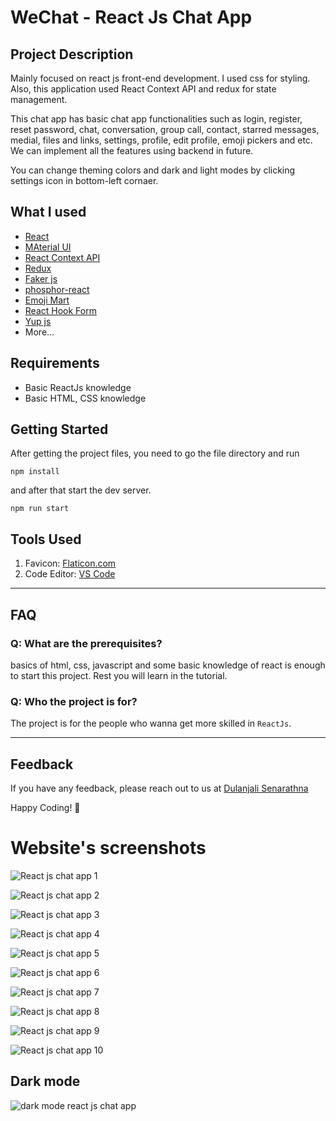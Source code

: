 # WeChat - React Js Chat App

## Project Description

Mainly focused on react js front-end development. I used css for styling. Also, this application used React Context API and redux for state management.

This chat app has basic chat app functionalities such as login, register, reset password, chat, conversation, group call, contact, starred messages, medial, files and links, settings, profile, edit profile, emoji pickers and etc. We can implement all the features using backend in future.

You can change theming colors and dark and light modes by clicking settings icon in bottom-left cornaer.

## What I used

- [React](https://reactjs.org/)
- [MAterial UI](https://mui.com/)
- [React Context API](https://legacy.reactjs.org/docs/context.html)
- [Redux](https://redux.js.org/)
- [Faker js](https://fakerjs.dev/)
- [phosphor-react](https://www.npmjs.com/package/phosphor-react)
- [Emoji Mart](https://www.npmjs.com/package/emoji-mart)
- [React Hook Form](https://react-hook-form.com/)
- [Yup js](https://www.npmjs.com/package/yup)
- More...

## Requirements

- Basic ReactJs knowledge
- Basic HTML, CSS knowledge

## Getting Started

After getting the project files, you need to go the file directory and run

```shell
npm install
```

and after that start the dev server.

```shell
npm run start
```

## Tools Used

1. Favicon: [Flaticon.com](https://www.flaticon.com/)
1. Code Editor: [VS Code](https://code.visualstudio.com/)

---

## FAQ

### Q: What are the prerequisites?

basics of html, css, javascript and some basic knowledge of react is enough to start this project. Rest you will learn in the tutorial.

### Q: Who the project is for?

The project is for the people who wanna get more skilled in `ReactJs`.

---

## Feedback

If you have any feedback, please reach out to us at [Dulanjali Senarathna](https://www.behance.net/dulanjasenarathna)

Happy Coding! 🚀

# Website's screenshots

![React js chat app 1](https://user-images.githubusercontent.com/59603716/236672849-f2577271-4a2b-4b25-bca2-97755ba0c9c2.jpg)

![React js chat app 2](https://user-images.githubusercontent.com/59603716/236672853-2e1e2d1a-3e5a-44cd-a472-e0a4285de179.jpg)

![React js chat app 3](https://user-images.githubusercontent.com/59603716/236672858-8b4a24ec-f287-4161-ae1f-7ed6115e35de.jpg)

![React js chat app 4](https://user-images.githubusercontent.com/59603716/236672872-b12dbfbb-b73f-47e0-ab53-d53960083888.jpg)

![React js chat app 5](https://user-images.githubusercontent.com/59603716/236672879-b3f9682c-5ced-4f8e-b3e7-dbbedf901d54.jpg)

![React js chat app 6](https://user-images.githubusercontent.com/59603716/236672884-cddfe6bb-5550-484a-a215-08ec09e52365.jpg)

![React js chat app 7](https://user-images.githubusercontent.com/59603716/236672886-080587d0-92f5-476f-ae24-263bfe8ab23d.jpg)

![React js chat app 8](https://user-images.githubusercontent.com/59603716/236672893-bdd01215-3d0c-4a87-98e8-b8410735390c.jpg)

![React js chat app 9](https://user-images.githubusercontent.com/59603716/236672900-8046f9d1-9d32-4f8b-b443-fa265fa059bd.jpg)

![React js chat app 10](https://user-images.githubusercontent.com/59603716/236672903-d3139cb3-6490-427a-8573-cc9d4956ce60.jpg)

## Dark mode

![dark mode react js chat app](https://user-images.githubusercontent.com/59603716/236672907-66c3c842-66e8-40bb-9c44-ea1e6f7a29da.JPG)
